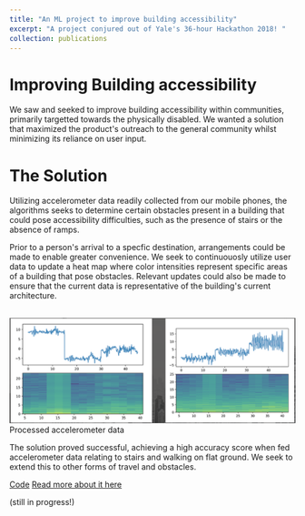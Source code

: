 ```yaml
---
title: "An ML project to improve building accessibility"
excerpt: "A project conjured out of Yale's 36-hour Hackathon 2018! "
collection: publications
---
```

# Improving Building accessibility 

We saw and seeked to improve building accessibility within communities, primarily targetted towards the physically disabled. We wanted a solution that maximized the product's outreach to the general community whilst minimizing its reliance on user input. 


# The Solution 
Utilizing accelerometer data readily collected from our mobile phones, the algorithms seeks to determine certain obstacles present in a building that could pose accessibility difficulties, such as the presence of stairs or the absence of ramps. 

Prior to a person's arrival to a specfic destination, arrangements could be made to enable greater convenience. We seek to continuouosly utilize user data to update a heat map where color intensities represent specific areas of a building that pose obstacles. Relevant updates could also be made to ensure that the current data is representative of the building's current architecture. 

<br/><img src='/files/accelerometer.png'>
Processed accelerometer data 

The solution proved successful, achieving a high accuracy score when fed accelerometer data relating to stairs and walking on flat ground. We seek to extend this to other forms of travel and obstacles. 

[Code](https://github.com/kmualim/yhack)
[Read more about it here](https://website.com)


(still in progress!)

